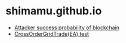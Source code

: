 # shimamu.github.io

- [Attacker success probability of blockchain](https://shimamu.github.io/attacker-success-probability/)
- [CrossOrderGridTrade(EA) test](https://shimamu.github.io/mql4-cross-order-grid-trade-test-report/)

